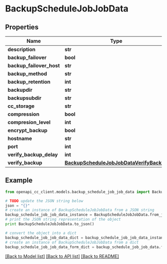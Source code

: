 # BackupScheduleJobJobData


## Properties
Name | Type | Description | Notes
------------ | ------------- | ------------- | -------------
**description** | **str** |  | [optional] 
**backup_failover** | **bool** |  | [optional] 
**backup_failover_host** | **str** |  | [optional] 
**backup_method** | **str** |  | [optional] 
**backup_retention** | **int** |  | [optional] 
**backupdir** | **str** |  | [optional] 
**backupsubdir** | **str** |  | [optional] 
**cc_storage** | **str** |  | [optional] 
**compression** | **bool** |  | [optional] 
**compresion_level** | **int** |  | [optional] 
**encrypt_backup** | **bool** |  | [optional] 
**hostname** | **str** |  | [optional] 
**port** | **int** |  | [optional] 
**verify_backup_delay** | **int** |  | [optional] 
**verify_backup** | [**BackupScheduleJobJobDataVerifyBackup**](BackupScheduleJobJobDataVerifyBackup.md) |  | [optional] 

## Example

```python
from openapi_cc_client.models.backup_schedule_job_job_data import BackupScheduleJobJobData

# TODO update the JSON string below
json = "{}"
# create an instance of BackupScheduleJobJobData from a JSON string
backup_schedule_job_job_data_instance = BackupScheduleJobJobData.from_json(json)
# print the JSON string representation of the object
print BackupScheduleJobJobData.to_json()

# convert the object into a dict
backup_schedule_job_job_data_dict = backup_schedule_job_job_data_instance.to_dict()
# create an instance of BackupScheduleJobJobData from a dict
backup_schedule_job_job_data_form_dict = backup_schedule_job_job_data.from_dict(backup_schedule_job_job_data_dict)
```
[[Back to Model list]](../README.md#documentation-for-models) [[Back to API list]](../README.md#documentation-for-api-endpoints) [[Back to README]](../README.md)



